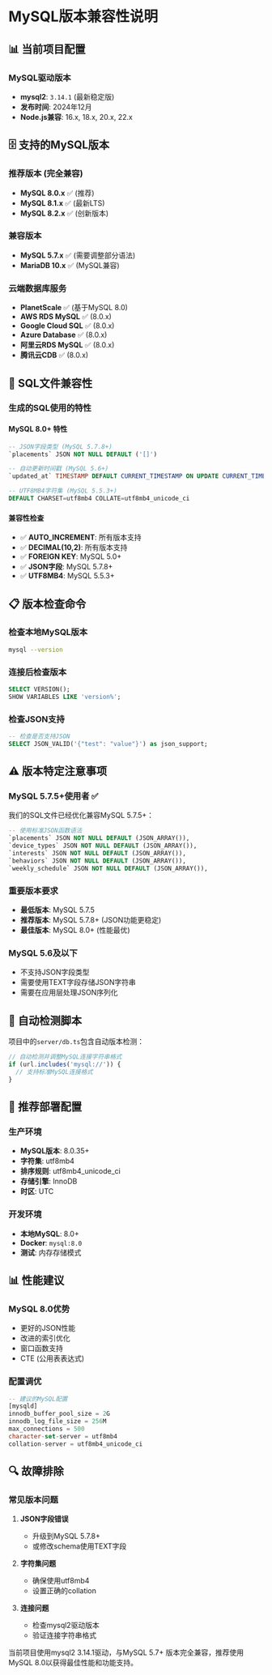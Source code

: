 # MySQL版本兼容性说明

## 📊 当前项目配置

### MySQL驱动版本
- **mysql2**: `3.14.1` (最新稳定版)
- **发布时间**: 2024年12月
- **Node.js兼容**: 16.x, 18.x, 20.x, 22.x

## 🗄️ 支持的MySQL版本

### 推荐版本 (完全兼容)
- **MySQL 8.0.x** ✅ (推荐)
- **MySQL 8.1.x** ✅ (最新LTS)
- **MySQL 8.2.x** ✅ (创新版本)

### 兼容版本
- **MySQL 5.7.x** ✅ (需要调整部分语法)
- **MariaDB 10.x** ✅ (MySQL兼容)

### 云端数据库服务
- **PlanetScale** ✅ (基于MySQL 8.0)
- **AWS RDS MySQL** ✅ (8.0.x)
- **Google Cloud SQL** ✅ (8.0.x)
- **Azure Database** ✅ (8.0.x)
- **阿里云RDS MySQL** ✅ (8.0.x)
- **腾讯云CDB** ✅ (8.0.x)

## 🔧 SQL文件兼容性

### 生成的SQL使用的特性

#### MySQL 8.0+ 特性
```sql
-- JSON字段类型 (MySQL 5.7.8+)
`placements` JSON NOT NULL DEFAULT ('[]')

-- 自动更新时间戳 (MySQL 5.6+)
`updated_at` TIMESTAMP DEFAULT CURRENT_TIMESTAMP ON UPDATE CURRENT_TIMESTAMP

-- UTF8MB4字符集 (MySQL 5.5.3+)
DEFAULT CHARSET=utf8mb4 COLLATE=utf8mb4_unicode_ci
```

#### 兼容性检查
- ✅ **AUTO_INCREMENT**: 所有版本支持
- ✅ **DECIMAL(10,2)**: 所有版本支持
- ✅ **FOREIGN KEY**: MySQL 5.0+
- ✅ **JSON字段**: MySQL 5.7.8+
- ✅ **UTF8MB4**: MySQL 5.5.3+

## 📋 版本检查命令

### 检查本地MySQL版本
```bash
mysql --version
```

### 连接后检查版本
```sql
SELECT VERSION();
SHOW VARIABLES LIKE 'version%';
```

### 检查JSON支持
```sql
-- 检查是否支持JSON
SELECT JSON_VALID('{"test": "value"}') as json_support;
```

## ⚠️ 版本特定注意事项

### MySQL 5.7.5+使用者 ✅
我们的SQL文件已经优化兼容MySQL 5.7.5+：

```sql
-- 使用标准JSON函数语法
`placements` JSON NOT NULL DEFAULT (JSON_ARRAY()),
`device_types` JSON NOT NULL DEFAULT (JSON_ARRAY()),
`interests` JSON NOT NULL DEFAULT (JSON_ARRAY()),
`behaviors` JSON NOT NULL DEFAULT (JSON_ARRAY()),
`weekly_schedule` JSON NOT NULL DEFAULT (JSON_ARRAY()),
```

### 重要版本要求
- **最低版本**: MySQL 5.7.5
- **推荐版本**: MySQL 5.7.8+ (JSON功能更稳定)
- **最佳版本**: MySQL 8.0+ (性能最优)

### MySQL 5.6及以下
- 不支持JSON字段类型
- 需要使用TEXT字段存储JSON字符串
- 需要在应用层处理JSON序列化

## 🔄 自动检测脚本

项目中的`server/db.ts`包含自动版本检测：

```javascript
// 自动检测并调整MySQL连接字符串格式
if (url.includes('mysql://')) {
  // 支持标准MySQL连接格式
}
```

## 🚀 推荐部署配置

### 生产环境
- **MySQL版本**: 8.0.35+ 
- **字符集**: utf8mb4
- **排序规则**: utf8mb4_unicode_ci
- **存储引擎**: InnoDB
- **时区**: UTC

### 开发环境
- **本地MySQL**: 8.0+
- **Docker**: `mysql:8.0`
- **测试**: 内存存储模式

## 📊 性能建议

### MySQL 8.0优势
- 更好的JSON性能
- 改进的索引优化
- 窗口函数支持
- CTE (公用表表达式)

### 配置调优
```sql
-- 建议的MySQL配置
[mysqld]
innodb_buffer_pool_size = 2G
innodb_log_file_size = 256M
max_connections = 500
character-set-server = utf8mb4
collation-server = utf8mb4_unicode_ci
```

## 🔍 故障排除

### 常见版本问题

1. **JSON字段错误**
   - 升级到MySQL 5.7.8+
   - 或修改schema使用TEXT字段

2. **字符集问题**
   - 确保使用utf8mb4
   - 设置正确的collation

3. **连接问题**
   - 检查mysql2驱动版本
   - 验证连接字符串格式

当前项目使用mysql2 3.14.1驱动，与MySQL 5.7+ 版本完全兼容，推荐使用MySQL 8.0以获得最佳性能和功能支持。